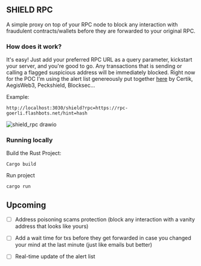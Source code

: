 ## SHIELD RPC
A simple proxy on top of your RPC node to block any interaction with fraudulent contracts/wallets before they are forwarded to your original RPC.

### How does it work?

It's easy! Just add your preferred RPC URL as a query parameter, kickstart your server, and you're good to go. Any transactions that is sending or calling a flagged suspicious address will be immediately blocked. Right now for the POC I'm using the alert list genereously put together [here](https://github.com/forta-network/starter-kits/blob/1131fb4a3221c611d931c7b212fb6a4077934d6b/scam-detector-py/manual_alert_list.tsv#L177) by Certik, AegisWeb3, Peckshield, Blocksec...

Example:
```
http://localhost:3030/shield?rpc=https://rpc-goerli.flashbots.net/hint=hash
``````
![shield_rpc drawio](https://github.com/hsouf/shield_rpc/assets/37840702/872120d7-ee36-45e5-907d-fce1ed3934c3)

### Running locally

Build the Rust Project:
``````
Cargo build
``````

Run project 
`````
cargo run
`````

## Upcoming

- [ ] Address poisoning scams protection (block any interaction with a vanity address that looks like yours)
- [ ] Add a wait time for txs before they get forwarded in case you changed your mind at the last minute (just like emails but better)
- [ ] Real-time update of the alert list

